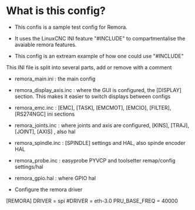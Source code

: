 # What is this config?

- This confis is a sample test config for Remora. 
- It uses the LinuxCNC INI feature  "#INCLUDE" to compartmentalise the avaiable remora features. 

- This config is an extream example of how one could use "#INCLUDE" 

This INI file is split into several parts, add or remove with a comment 

- remora_main.ini : the main config
- remora_display_axis.inc : where the GUI is configured, the [DISPLAY] section. This makes it easier to switch displays between configs
- remora_emc.inc : [EMC], [TASK], [EMCMOT], [EMCIO], [FILTER], [RS274NGC] ini sections
- remora_joints.inc : where joints and axis are configured, [KINS], [TRAJ], [JOINT], [AXIS] , also hal
- remora_spindle.inc : [SPINDLE] settings and HAL, also spinde encoder HAL
- remora_probe.inc : easyprobe PYVCP and toolsetter remap/config settings/hal
- remora_gpio.hal : where GPIO hal 



- Configure the remora driver 

[REMORA]
DRIVER = spi 
#DRIVER = eth-3.0
PRU_BASE_FREQ = 40000 


